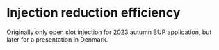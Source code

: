 # Injection reduction efficiency
Originally only open slot injection for 2023 autumn BUP application, but later for a presentation in Denmark.
